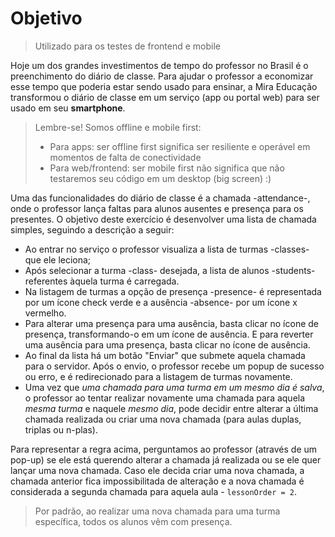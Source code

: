 # Objetivo

> Utilizado para os testes de frontend e mobile

Hoje um dos grandes investimentos de tempo do professor no Brasil é o preenchimento do diário de classe. Para ajudar o professor a economizar esse tempo que poderia estar sendo usado para ensinar, a Mira Educação transformou o diário de classe em um serviço (app ou portal web) para ser usado em seu **smartphone**.

> Lembre-se! Somos offline e mobile first:
> - Para apps: ser offline first significa ser resiliente e operável em momentos de falta de conectividade
> - Para web/frontend: ser mobile first não significa que não testaremos seu código em um desktop (big screen) :)

Uma das funcionalidades do diário de classe é a chamada -attendance-, onde o professor lança faltas para alunos ausentes e presença para os presentes. O objetivo deste exercício é desenvolver uma lista de chamada simples, seguindo a descrição a seguir:
- Ao entrar no serviço o professor visualiza a lista de turmas -classes- que ele leciona;
- Após selecionar a turma -class- desejada, a lista de alunos -students- referentes àquela turma é carregada.
- Na listagem de turmas a opção de presença -presence- é representada por um ícone check verde e a ausência -absence- por um ícone x vermelho.
- Para alterar uma presença para uma ausência, basta clicar no ícone de presença, transformando-o em um ícone de ausência. E para reverter uma ausência para uma presença, basta clicar no ícone de ausência.
- Ao final da lista há um botão "Enviar" que submete aquela chamada para o servidor. Após o  envio, o professor recebe um popup de sucesso ou erro, e é redirecionado para a listagem de turmas novamente.
- Uma vez que *uma chamada para uma turma em um mesmo dia é salva*, o professor ao tentar realizar novamente uma chamada para aquela *mesma turma* e naquele *mesmo dia*, pode decidir entre alterar a última chamada realizada ou criar uma nova chamada (para aulas duplas, triplas ou n-plas).

Para representar a regra acima, perguntamos ao professor (através de um pop-up) se ele está querendo alterar a chamada já realizada ou se ele quer lançar uma nova chamada. Caso ele decida criar uma nova chamada, a chamada anterior fica impossibilitada de alteração e a nova chamada é considerada a segunda chamada para aquela aula - `lessonOrder = 2`.

> Por padrão, ao realizar uma nova chamada para uma turma específica, todos os alunos vêm com presença.
